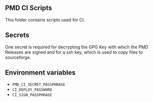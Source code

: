 ## PMD CI Scripts

This folder contains scripts used for CI.

## Secrets

One secret is required for decrypting the GPG Key with which the PMD Releases are signed and
for a ssh key, which is used to copy files to sourceforge.

## Environment variables

* `PMD_CI_SECRET_PASSPHRASE`
* `CI_DEPLOY_PASSWORD`
* `CI_SIGN_PASSPHRASE`


